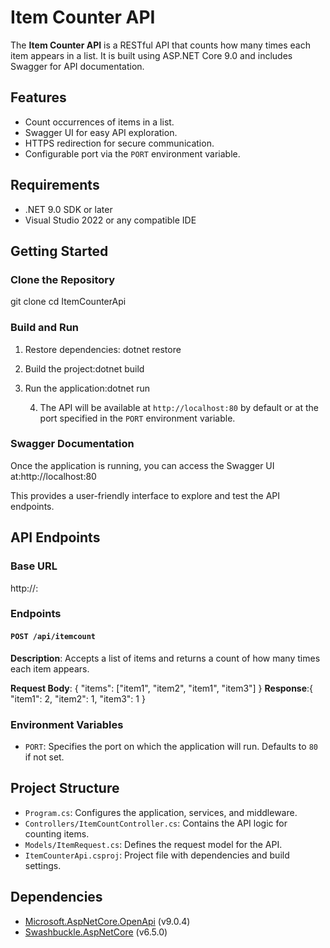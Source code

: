 # Item Counter API

The **Item Counter API** is a RESTful API that counts how many times each item appears in a list. It is built using ASP.NET Core 9.0 and includes Swagger for API documentation.

## Features

- Count occurrences of items in a list.
- Swagger UI for easy API exploration.
- HTTPS redirection for secure communication.
- Configurable port via the `PORT` environment variable.

## Requirements

- .NET 9.0 SDK or later
- Visual Studio 2022 or any compatible IDE

## Getting Started

### Clone the Repository
git clone <repository-url> cd ItemCounterApi

### Build and Run

1. Restore dependencies: dotnet restore
   
2. Build the project:dotnet build

3. Run the application:dotnet run
   
   4. The API will be available at `http://localhost:80` by default or at the port specified in the `PORT` environment variable.

### Swagger Documentation

Once the application is running, you can access the Swagger UI at:http://localhost:80

This provides a user-friendly interface to explore and test the API endpoints.

## API Endpoints

### Base URL

http://<host>:<port>
### Endpoints

#### `POST /api/itemcount`

**Description**: Accepts a list of items and returns a count of how many times each item appears.

**Request Body**: { "items": ["item1", "item2", "item1", "item3"] }
**Response**:{ "item1": 2, "item2": 1, "item3": 1 }

### Environment Variables

- `PORT`: Specifies the port on which the application will run. Defaults to `80` if not set.

## Project Structure

- `Program.cs`: Configures the application, services, and middleware.
- `Controllers/ItemCountController.cs`: Contains the API logic for counting items.
- `Models/ItemRequest.cs`: Defines the request model for the API.
- `ItemCounterApi.csproj`: Project file with dependencies and build settings.

## Dependencies

- [Microsoft.AspNetCore.OpenApi](https://www.nuget.org/packages/Microsoft.AspNetCore.OpenApi) (v9.0.4)
- [Swashbuckle.AspNetCore](https://www.nuget.org/packages/Swashbuckle.AspNetCore) (v6.5.0)


